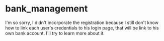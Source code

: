 # bank_management

I'm so sorry, I didn't incorporate the registration because I still don't know how to link each user's credentials to his login page, that will be link to his own bank account. I'll try to learn more about it. 
